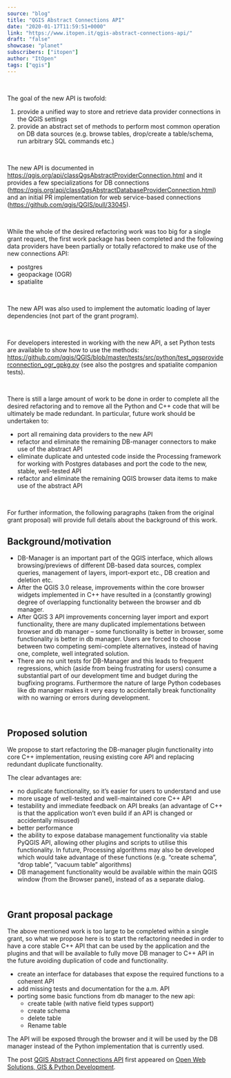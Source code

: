 ```yaml
---
source: "blog"
title: "QGIS Abstract Connections API"
date: "2020-01-17T11:59:51+0000"
link: "https://www.itopen.it/qgis-abstract-connections-api/"
draft: "false"
showcase: "planet"
subscribers: ["itopen"]
author: "ItOpen"
tags: ["qgis"]
---
```


<p>&nbsp;</p>
<p>The goal of the new API is twofold:</p>
<ol>
	<li>provide a unified way to store and retrieve data provider connections in the QGIS settings</li>
	<li>provide an abstract set of methods to perform most common operation on DB data sources (e.g. browse tables, drop/create a table/schema, run arbitrary SQL commands etc.)</li>
</ol>
<p>&nbsp;</p>
<p>The new API is documented in <a href="https://qgis.org/api/classQgsAbstractProviderConnection.html">https://qgis.org/api/classQgsAbstractProviderConnection.html</a> and it provides a few specializations for DB connections (<a href="https://qgis.org/api/classQgsAbstractDatabaseProviderConnection.html">https://qgis.org/api/classQgsAbstractDatabaseProviderConnection.html</a>) and an initial PR implementation for web service-based connections (<a href="https://github.com/qgis/QGIS/pull/33045">https://github.com/qgis/QGIS/pull/33045</a>).</p>
<p>&nbsp;</p>
<p>While the whole of the desired refactoring work was too big for a single grant request, the first work package has been completed and the following data providers have been partially or totally refactored to make use of the new connections API:</p>
<ul>
	<li>postgres</li>
	<li>geopackage (OGR)</li>
	<li>spatialite</li>
</ul>
<p>&nbsp;</p>
<p>The new API was also used to implement the automatic loading of layer dependencies (not part of the grant program).</p>
<p>&nbsp;</p>
<p>For developers interested in working with the new API, a set Python tests are available to show how to use the methods:  <a href="https://github.com/qgis/QGIS/blob/master/tests/src/python/test_qgsproviderconnection_ogr_gpkg.py">https://github.com/qgis/QGIS/blob/master/tests/src/python/test_qgsproviderconnection_ogr_gpkg.py</a> (see also the postgres and spatialite companion tests).</p>
<p>&nbsp;</p>
<p>There is still a large amount of work to be done in order to complete all the desired refactoring and to remove all the Python and C++ code that will be ultimately be made redundant. In particular, future work should be undertaken to:</p>
<ul>
	<li>port all remaining data providers to the new API</li>
	<li>refactor and eliminate the remaining DB-manager connectors to make use of the abstract API</li>
	<li>eliminate duplicate and untested code inside the Processing framework for working with Postgres databases and port the code to the new, stable, well-tested API</li>
	<li>refactor and eliminate the remaining QGIS browser data items to make use of the abstract API </li>
</ul>
<p>&nbsp;</p>
<p>For further information, the following paragraphs (taken from the original grant proposal) will provide full details about the background of this work.</p>
<h2>Background/motivation</h2>
<ul>
	<li>DB-Manager is an important part of the QGIS interface, which allows browsing/previews of different DB-based data sources, complex queries, management of layers, import-export etc., DB creation and deletion etc.</li>
	<li>After the QGIS 3.0 release, improvements within the core browser widgets implemented in C++ have resulted in a (constantly growing) degree of overlapping functionality between the browser and db manager.</li>
	<li>After QGIS 3 API improvements concerning layer import and export functionality, there are many duplicated implementations between browser and db manager &#8211; some functionality is better in browser, some functionality is better in db manager. Users are forced to choose between two competing semi-complete alternatives, instead of having one, complete, well integrated solution.</li>
	<li>There are no unit tests for DB-Manager and this leads to frequent regressions, which (aside from being frustrating for users) consume a substantial part of our development time and budget during the bugfixing programs. Furthermore the nature of large Python codebases like db manager makes it very easy to accidentally break functionality with no warning or errors during development.</li>
</ul>
<p>&nbsp;</p>
<h2>Proposed solution</h2>
<p>We propose to start refactoring the DB-manager plugin functionality into core C++ implementation, reusing existing core API and replacing redundant duplicate functionality.</p>
<p>The clear advantages are:</p>
<ul>
	<li>no duplicate functionality, so it&#8217;s easier for users to understand and use</li>
	<li>more usage of well-tested and well-maintained core C++ API</li>
	<li>testability and immediate feedback on API breaks (an advantage of C++ is that the application won’t even build if an API is changed or accidentally misused)</li>
	<li>better performance</li>
	<li>the ability to expose database management functionality via stable PyQGIS API, allowing other plugins and scripts to utilise this functionality. In future, Processing algorithms may also be developed which would take advantage of these functions (e.g. “create schema”, “drop table”, “vacuum table” algorithms)</li>
	<li>DB management functionality would be available within the main QGIS window (from the Browser panel), instead of as a separate dialog.</li>
</ul>
<p>&nbsp;</p>
<h2>Grant proposal package</h2>
<p>The above mentioned work is too large to be completed within a single grant, so what we propose here is to start the refactoring needed in order to have a core stable C++ API that can be used by the application and the plugins and that will be available to fully move DB manager to C++ API in the future avoiding duplication of code and functionality.</p>
<ul>
	<li>create an interface for databases that expose the required functions to a coherent API</li>
	<li>add missing tests and documentation for the a.m. API</li>
	<li>porting some basic functions from db manager to the new api:

<ul>
	<li>create table (with native field types support)</li>
	<li>create schema</li>
	<li>delete table</li>
	<li>Rename table</li>
</ul>
</li>
</ul>
<p>The API will be exposed through the browser and it will be used by the DB manager instead of the Python implementation that is currently used.</p><p>The post <a href="https://www.itopen.it/qgis-abstract-connections-api/">QGIS Abstract Connections API</a> first appeared on <a href="https://www.itopen.it">Open Web Solutions, GIS & Python Development</a>.</p>
